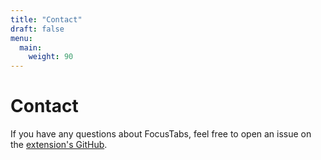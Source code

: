 ```yaml
---
title: "Contact"
draft: false
menu:
  main:
    weight: 90
---
```


# Contact

If you have any questions about FocusTabs, feel free to open an issue on the [extension's GitHub](https://github.com/guifeitosabr/s24-team-09/issues/new).
